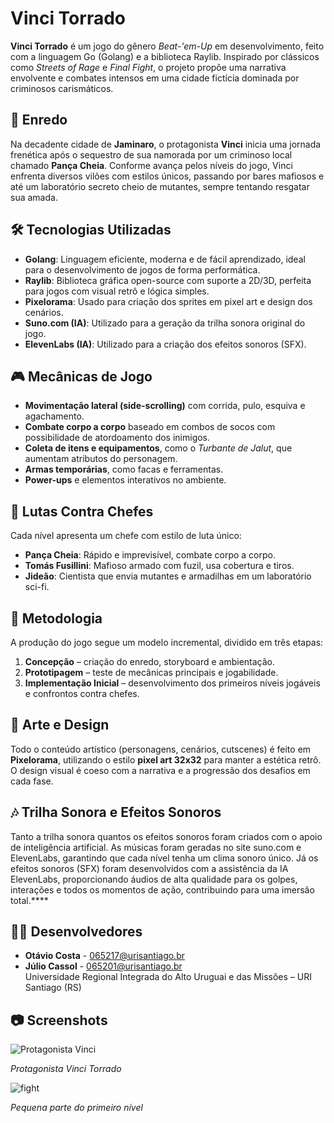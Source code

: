 # Vinci Torrado

**Vinci Torrado** é um jogo do gênero *Beat-'em-Up* em desenvolvimento, feito com a linguagem Go (Golang) e a biblioteca Raylib. Inspirado por clássicos como *Streets of Rage* e *Final Fight*, o projeto propõe uma narrativa envolvente e combates intensos em uma cidade fictícia dominada por criminosos carismáticos.

## 📜 Enredo

Na decadente cidade de **Jaminaro**, o protagonista **Vinci** inicia uma jornada frenética após o sequestro de sua namorada por um criminoso local chamado **Pança Cheia**. Conforme avança pelos níveis do jogo, Vinci enfrenta diversos vilões com estilos únicos, passando por bares mafiosos e até um laboratório secreto cheio de mutantes, sempre tentando resgatar sua amada.

## 🛠️ Tecnologias Utilizadas

- **Golang**: Linguagem eficiente, moderna e de fácil aprendizado, ideal para o desenvolvimento de jogos de forma performática.
- **Raylib**: Biblioteca gráfica open-source com suporte a 2D/3D, perfeita para jogos com visual retrô e lógica simples.
- **Pixelorama**: Usado para criação dos sprites em pixel art e design dos cenários.
- **Suno.com (IA)**: Utilizado para a geração da trilha sonora original do jogo.
- **ElevenLabs (IA)**: Utilizado para a criação dos efeitos sonoros (SFX).

## 🎮 Mecânicas de Jogo

- **Movimentação lateral (side-scrolling)** com corrida, pulo, esquiva e agachamento.
- **Combate corpo a corpo** baseado em combos de socos com possibilidade de atordoamento dos inimigos.
- **Coleta de itens e equipamentos**, como o *Turbante de Jalut*, que aumentam atributos do personagem.
- **Armas temporárias**, como facas e ferramentas.
- **Power-ups** e elementos interativos no ambiente.

## 👊 Lutas Contra Chefes

Cada nível apresenta um chefe com estilo de luta único:

- **Pança Cheia**: Rápido e imprevisível, combate corpo a corpo.
- **Tomás Fusillini**: Mafioso armado com fuzil, usa cobertura e tiros.
- **Jideão**: Cientista que envia mutantes e armadilhas em um laboratório sci-fi.

## 🧪 Metodologia

A produção do jogo segue um modelo incremental, dividido em três etapas:

1. **Concepção** – criação do enredo, storyboard e ambientação.
2. **Prototipagem** – teste de mecânicas principais e jogabilidade.
3. **Implementação Inicial** – desenvolvimento dos primeiros níveis jogáveis e confrontos contra chefes.

## 🎨 Arte e Design

Todo o conteúdo artístico (personagens, cenários, cutscenes) é feito em **Pixelorama**, utilizando o estilo **pixel art 32x32** para manter a estética retrô. O design visual é coeso com a narrativa e a progressão dos desafios em cada fase.

## 🎶 Trilha Sonora e Efeitos Sonoros
Tanto a trilha sonora quantos os efeitos sonoros foram criados com o apoio de inteligência artificial. As músicas foram geradas no site suno.com e ElevenLabs, garantindo que cada nível tenha um clima sonoro único. Já os efeitos sonoros (SFX) foram desenvolvidos com a assistência da IA ElevenLabs, proporcionando áudios de alta qualidade para os golpes, interações e todos os momentos de ação, contribuindo para uma imersão total.****

## 👨‍💻 Desenvolvedores

- **Otávio Costa** - [065217@urisantiago.br](mailto:065217@urisantiago.br)  
- **Júlio Cassol** - [065201@urisantiago.br](mailto:065201@urisantiago.br)  
Universidade Regional Integrada do Alto Uruguai e das Missões – URI Santiago (RS)

## 📷 Screenshots

![Protagonista Vinci](https://github.com/user-attachments/assets/4571f742-861b-4039-97e7-9cd635869026)
  
*Protagonista Vinci Torrado*

![fight](https://github.com/user-attachments/assets/b6ccd77b-d2f0-4c4d-a981-5a83d939ba21)

*Pequena parte do primeiro nível*
